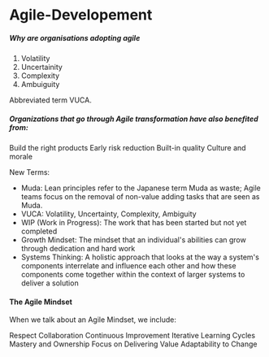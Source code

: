 # Agile-Developement



##### Why are organisations adopting agile
1. Volatility 
2. Uncertainity
3. Complexity
4. Ambuiguity 

Abbreviated term VUCA. 

##### Organizations that go through Agile transformation have also benefited from:
Build the right products
Early risk reduction
Built-in quality
Culture and morale

New Terms:
* Muda: Lean principles refer to the Japanese term Muda as waste; Agile teams focus on the removal of non-value adding tasks that are seen as Muda.
* VUCA: Volatility, Uncertainty, Complexity, Ambiguity
* WIP (Work in Progress): The work that has been started but not yet completed
* Growth Mindset: The mindset that an individual's abilities can grow through dedication and hard work
* Systems Thinking: A holistic approach that looks at the way a system's components interrelate and influence each other and how these components come together within the context of larger systems to deliver a solution


#### The Agile Mindset
When we talk about an Agile Mindset, we include:

Respect
Collaboration
Continuous Improvement
Iterative Learning Cycles
Mastery and Ownership
Focus on Delivering Value
Adaptability to Change

